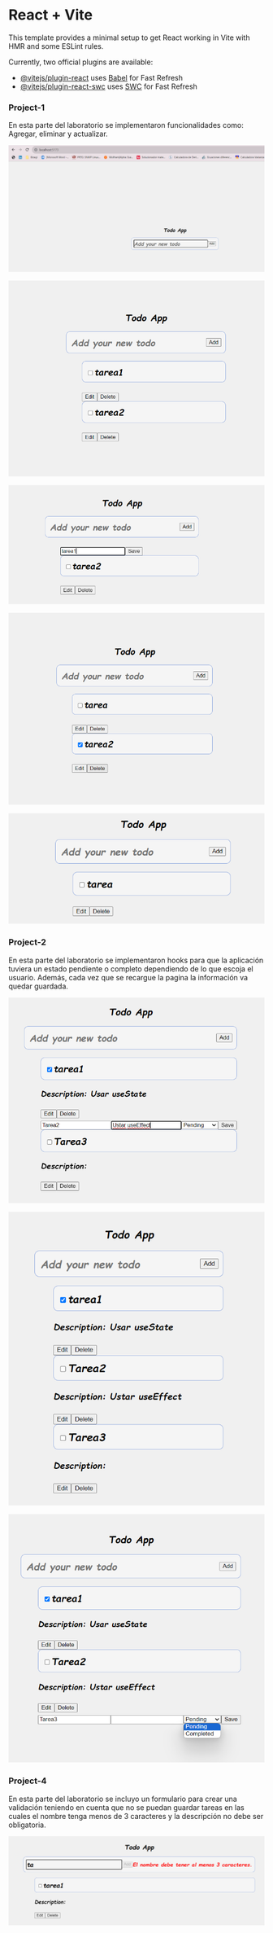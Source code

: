 # React + Vite

This template provides a minimal setup to get React working in Vite with HMR and some ESLint rules.

Currently, two official plugins are available:

- [@vitejs/plugin-react](https://github.com/vitejs/vite-plugin-react/blob/main/packages/plugin-react/README.md) uses [Babel](https://babeljs.io/) for Fast Refresh
- [@vitejs/plugin-react-swc](https://github.com/vitejs/vite-plugin-react-swc) uses [SWC](https://swc.rs/) for Fast Refresh

### Project-1

En esta parte del laboratorio se implementaron  funcionalidades como: Agregar, eliminar y actualizar.

![Alt text](img/image.png)

![Alt text](img/image-1.png)

![Alt text](img/image-2.png)

![Alt text](img/image-3.png)

![Alt text](img/image-4.png)

### Project-2

En esta parte del laboratorio se implementaron hooks para que la aplicación tuviera un estado pendiente o completo dependiendo de lo que escoja el usuario. Además, cada vez que se recargue la pagina la información va quedar guardada.

![Alt text](img/image-5.png)

![Alt text](img/image-6.png)

![Alt text](img/image-7.png)


### Project-4

En esta parte del laboratorio se incluyo un formulario para crear una validación teniendo en cuenta que no se puedan guardar tareas en las cuales el nombre tenga menos de 3 caracteres y la descripción no debe ser obligatoria.

![Alt text](img/image-8.png)


